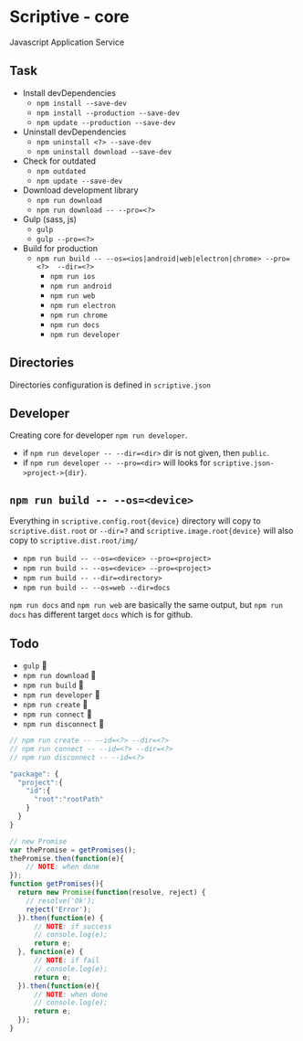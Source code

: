# Scriptive - core
Javascript Application Service

## Task
* Install devDependencies
  - `npm install --save-dev`
  - `npm install --production --save-dev`
  - `npm update --production --save-dev`
* Uninstall devDependencies
  - `npm uninstall <?> --save-dev`
  - `npm uninstall download --save-dev`
* Check for outdated
  - `npm outdated`
  - `npm update --save-dev`
* Download development library
  - `npm run download`
  - `npm run download -- --pro=<?>`
* Gulp (sass, js)
  - `gulp`
  - `gulp --pro=<?>`
* Build for production
  - `npm run build -- --os=<ios|android|web|electron|chrome> --pro=<?>  --dir=<?>`
    - `npm run ios`
    - `npm run android`
    - `npm run web`
    - `npm run electron`
    - `npm run chrome`
    - `npm run docs`
    - `npm run developer`
  
## Directories
  Directories configuration is defined in `scriptive.json`
  
## Developer
  Creating core for developer `npm run developer`. 
  - if `npm run developer -- --dir=<dir>` dir is not given, then `public`.
  - if `npm run developer -- --pro=<dir>` will looks for `scriptive.json->project->{dir}`.
  
## `npm run build -- --os=<device>`

Everything in `scriptive.config.root{device}` directory will copy to `scriptive.dist.root` or  `--dir=?` and `scriptive.image.root{device}` will also copy to `scriptive.dist.root/img/`

* `npm run build -- --os=<device> --pro=<project>`
* `npm run build -- --os=<device> --pro=<project>`
* `npm run build -- --dir=<directory>`
* `npm run build -- --os=web --dir=docs`

`npm run docs` and `npm run web` are basically the same output, but `npm run docs` has different target `docs` which is for github.

## Todo
  * `gulp` :seedling:
  * `npm run download` :seedling:
  * `npm run build` :seedling:
  * `npm run developer` :seedling:
  * `npm run create` :seedling:
  * `npm run connect` :seedling:
  * `npm run disconnect` :seedling:
  
```javascript
// npm run create -- --id=<?> --dir=<?>
// npm run connect -- --id=<?> --dir=<?>
// npm run disconnect -- --id=<?>

"package": {
  "project":{
    "id":{
      "root":"rootPath"
    }
  }
}
```

```javascript
// new Promise
var thePromise = getPromises();
thePromise.then(function(e){
    // NOTE: when done
});
function getPromises(){
  return new Promise(function(resolve, reject) {
    // resolve('Ok');
    reject('Error');
  }).then(function(e) {
      // NOTE: if success
      // console.log(e);
      return e;
  }, function(e) {
      // NOTE: if fail
      // console.log(e);
      return e;
  }).then(function(e){
      // NOTE: when done
      // console.log(e);
      return e;
  });
}
```